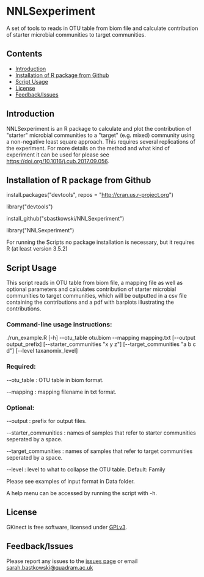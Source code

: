 # NNLSexperiment

A set of tools to reads in OTU table from biom file and calculate contribution of starter microbial communities to target communities.  


## Contents
  * [Introduction](#introduction)
  * [Installation of R package from Github](#installation-of-r-package-from-github)
  * [Script Usage](#script-usage)
  * [License](#license)
  * [Feedback/Issues](#feedbackissues)

## Introduction
NNLSexperiment is an R package to calculate and plot the contribution of "starter" microbial communities to a "target" (e.g. mixed) community using a non-negative least square approach. This requires several replications of the experiment. For more details on the method and what kind of experiment it can be used for please see https://doi.org/10.1016/j.cub.2017.09.056. 

## Installation of R package from Github

install.packages("devtools", repos = "http://cran.us.r-project.org")

library("devtools")

install_github("sbastkowski/NNLSexperiment")

library("NNLSexperiment")


For running the Scripts no package installation is necessary, but it requires R (at least version 3.5.2)

## Script Usage

This script reads in OTU table from biom file, a mapping file as well as optional parameters and calculates contribution of starter microbial communities to target communities, which will be outputted in a csv file containing the contributions and a pdf with barplots illustrating the contributions.

### Command-line usage instructions:

./run_example.R [-h] --otu_table otu.biom --mapping mapping.txt [--output output_prefix] [--starter_communities "x y z"] [--target_communities "a b c d"] [--level taxanomix_level]


### Required:

--otu_table : OTU table in biom format.


--mapping : mapping filename in txt format.


### Optional:


--output : prefix for output files.

--starter_communities : names of samples that refer to starter communities seperated by a space.

--target_communities : names of samples that refer to target communities seperated by a space.

--level : level to what to collapse the OTU table. Default: Family


Please see examples of input format in Data folder. 

A help menu can be accessed by running the script with -h.

## License
GKinect is free software, licensed under [GPLv3](https://github.com/sbastkowski/GKinect/blob/master/software_license).

## Feedback/Issues
Please report any issues to the [issues page](https://github.com/sbastkowski/NNLSexperiment/issues) or email sarah.bastkowski@quadram.ac.uk

